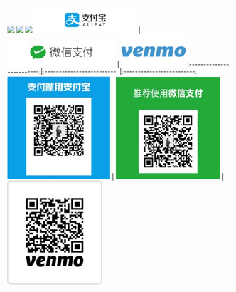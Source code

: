 ![](https://img.shields.io/badge/感谢支持-Thanks_for_your_support-green.svg)
[![](https://img.shields.io/badge/微信-s502509185-yellow.svg)](../donate/WeChat%20Image_20190411173520.jpg?raw=true)
[![](https://img.shields.io/badge/领英-LinkedIn-blue.svg)](www.linkedin.com/in/lianming-shi-7285b9111)
![](../donate/alipay1.jpg?raw=true)  | ![](../donate/wechat1.jpg?raw=true) | ![](../donate/venmo1.jpg?raw=true) 
:-------------------------:|:-------------------------: |:-------------------------:
![](../donate/alipay2.jpg?raw=true)  | ![](../donate/wechat2.jpg?raw=true) | ![](../donate/Picture2.jpg?raw=true) 
